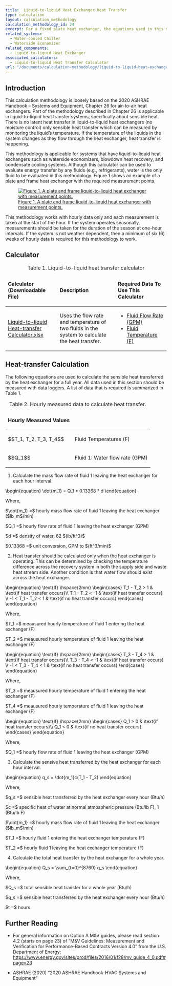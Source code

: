 ```yaml
---
title:  Liquid-to-liquid Heat Exchanger Heat Transfer
type: calculation
layout: calculation_methodology
calculation_methodology_id: 24
excerpt: For a fixed plate heat exchanger, the equations used in this methodology and calculator estimate the annual sensible heat transfer.
related_systems:
  - Water-cooled Chiller
  - Waterside Economizer
related_components:
  - Liquid-to-liquid Heat Exchanger
associated_calculators:
  - Liquid-to-liquid Heat Transfer Calculator
url: "/documents/calculation-methodology/liquid-to-liquid-heat-exchanger-heat-transfer"
---
```


## Introduction

This calculation methodology is loosely based on the 2020 ASHRAE Handbook – Systems and Equipment, Chapter 26 for air-to-air heat exchangers. Part of the methodology described in Chapter 26 is applicable in liquid-to-liquid heat transfer systems, specifically about sensible heat. There is no latent heat transfer in liquid-to-liquid heat exchangers (no moisture control) only sensible heat transfer which can be measured by monitoring the liquid’s temperature. If the temperature of the liquids in the system changes as they flow through the heat exchanger, heat transfer is happening.

This methodology is applicable for systems that have liquid-to-liquid heat exchangers such as waterside economizers, blowdown heat recovery, and condensate cooling systems. Although this calculator can be used to evaluate energy transfer by any fluids (e.g., refrigerants), water is the only fluid to be evaluated in this methodology.  Figure 1 shows an example of a plate and frame heat exchanger with the required measurement points. 

<a href="/images/calculation-methodology/2024_0506_L-t-l Calc Figure 1.jpeg">
    <figure class="figure mb-4 mt-3">
        <img src="/images/calculation-methodology/2024_0506_L-t-l Calc Figure 1.jpeg" class="figure-img img-fluid rounded" alt="Figure 1. A plate and frame liquid-to-liquid heat exchanger with measurement points.">
        <figcaption class="figure-caption text-left">Figure 1. A plate and frame liquid-to-liquid heat exchanger with measurement points.</figcaption>
    </figure>
</a>

This methodology works with hourly data only and each measurement is taken at the start of the hour. If the system operates seasonally, measurements should be taken for the duration of the season at one-hour intervals. If the system is not weather dependent, then a minimum of six (6) weeks of hourly data is required for this methodology to work. 

## Calculator

<table>
    <caption>Table 1. Liquid-to-liquid heat transfer calculator</caption>
    <thead>
        <tr>
            <td>
                <p><strong>Calculator (Downloadable File)</strong></p>
            </td>
            <td>
                <p><strong>Description</strong></p>
            </td>
            <td>
                <p><strong>Required Data To Use This Calculator</strong></p>
            </td>
        </tr>
    <tbody>
        <tr>
            <td>
                <p><a href="/downloadables/liquid_to_liquid_heat_transfer_calculator_2023_0626.xlsx" download>Liquid-to-liquid Heat-transfer Calculator.xlsx</a></p>
            </td>
            <td>
                <p>Uses the flow rate and temperature of two fluids in the system to calculate the heat transfer.</p>
            </td>
            <td>
                <ul>
                    <li><a href="/documents/measurement-technique/water-flow-rate">Fluid Flow Rate (GPM)</a></li>
                    <li><a href="/documents/measurement-technique/pipe-surface-water-temperature">Fluid Temperature (F)</a></li>
                </ul>
            </td>
        </tr>
    </tbody>
</table>

## Heat-transfer Calculation

The following equations are used to calculate the sensible heat transferred by the heat exchanger for a full year. All data used in this section should be measured with data loggers. A list of data that is required is summarized in Table 1.

<table>
    <caption>Table 2. Hourly measured data to calculate heat transfer.</caption>
    <thead>
        <tr>
            <td>
                <p><strong>Hourly Measured Values</strong></p>
            </td>
            <td>
                <p><strong></strong></p>
            </td>
        </tr>
    <tbody>
        <tr>
            <td>
                <p>$$T_1, T_2, T_3, T_4$$</p>
            </td>
            <td>
                <p>Fluid Temperatures (F)</p>
            </td>
        </tr>
        <tr>
            <td>
                <p>$$Q_1$$</p>
            </td>
            <td>
                <p>Fluid 1: Water flow rate (GPM)</p>
            </td>
        </tr>
    </tbody>
</table>

1. Calculate the mass flow rate of fluid 1 leaving the heat exchanger for each hour interval.

<p class="equation equation-center">\begin{equation} \dot{m_1} = Q_1 * 0.13368 * d \end{equation}</p>

<p class="step-indent">Where,</p>
<p class="equation">$\dot{m_1} =$ hourly mass flow rate of fluid 1 leaving the heat exchanger ($lb_m$/min)</p>
<p class="equation">$Q_1 =$ hourly flow rate of fluid 1 leaving the heat exchanger (GPM)</p>
<p class="equation">$d =$ density of water, 62 $(lb/ft^3)$</p>
<p class="equation">$0.13368 =$ unit conversion, GPM to $(ft^3/min)$</p>

2. Heat transfer should be calculated only when the heat exchanger is operating. This can be determined by checking the temperature difference across the recovery system in both the supply side and waste heat stream side. Another condition is that water flow should exist across the heat exchanger.

<p class="equation equation-center">\begin{equation} \text{If} \hspace{2mm} \begin{cases} T_1 - T_2 > 1 & \text{if heat transfer occurs}\\
    T_1 - T_2 < -1 & \text{if heat transfer occurs} \\
    -1 < T_1 - T_2 < 1 & \text{if no heat transfer occurs} \end{cases} \end{equation}</p>

<p class="step-indent">Where,</p>
<p class="equation">$T_1 =$ meausured hourly temperature of fluid 1 entering the heat exchanger (F)</p>
<p class="equation">$T_2 =$ meausured hourly temperature of fluid 1 leaving the heat exchanger (F)</p>

<p class="equation equation-center">\begin{equation} \text{If} \hspace{2mm} \begin{cases} T_3 - T_4 > 1 & \text{if heat transfer occurs}\\
    T_3 - T_4 < -1 & \text{if heat transfer occurs} \\
    -1 < T_3 - T_4 < 1 & \text{if no heat transfer occurs} \end{cases} \end{equation}</p>

<p class="step-indent">Where,</p>
<p class="equation">$T_3 =$ meausured hourly temperature of fluid 1 entering the heat exchanger (F)</p>
<p class="equation">$T_4 =$ meausured hourly temperature of fluid 1 leaving the heat exchanger (F)</p>

<p class="equation equation-center">\begin{equation} \text{If} \hspace{2mm} \begin{cases} Q_1 > 0 & \text{if heat transfer occurs}\\
    Q_1 < 0 & \text{if no heat transfer occurs}  \end{cases} \end{equation}</p>

<p class="step-indent">Where,</p>
<p class="equation">$Q_1 =$ hourly flow rate of fluid 1 leaving the heat exchanger (GPM)</p>

3. Calculate the sensive heat transferred by the heat exchanger for each hour interval.

<p class="equation equation-center">\begin{equation} q_s = \dot{m_1}c(T_1 - T_2) \end{equation}</p>

<p class="step-indent">Where,</p>
<p class="equation">$q_s =$ sensible heat transferred by the heat exchanger every hour (Btu/h)</p>
<p class="equation">$c =$ specific heat of water at normal atmospheric pressure (Btu/lb F), 1 (Btu/lb F)</p>
<p class="equation">$\dot{m_1} =$ hourly mass flow rate of fluid 1 leaving the heat exchanger ($lb_m$\min)</p>
<p class="equation">$T_1 =$ hourly fluid 1 entering the heat exchanger temperature (F)</p>
<p class="equation">$T_2 =$ hourly fluid 1 leaving the heat exchanger temperature (F)</p>

4. Calculate the total heat transfer by the heat exchanger for a whole year.

<p class="equation equation-center">\begin{equation} Q_s = \sum_{t=0}^{8760} q_s \end{equation}</p>

<p class="step-indent">Where,</p>
<p class="equation">$Q_s =$ total sensible heat transfer for a whole year (Btu/h)</p>
<p class="equation">$q_s =$ sensible heat transferred by the heat exchanger every hour (Btu/h)</p>
<p class="equation">$t =$ hours</p>

## Further Reading

- For general information on Option A M&V guides, please read section 4.2 (starts on page 23) of “M&V Guidelines: Measurement and Verification for Performance-Based Contracts Version 4.0” from the U.S. Department of Energy: https://www.energy.gov/sites/prod/files/2016/01/f28/mv_guide_4_0.pdf#page=23

- ASHRAE (2020) “2020 ASHRAE Handbook-HVAC Systems and Equipment”